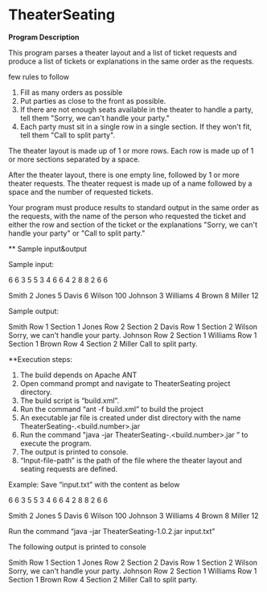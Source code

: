 # TheaterSeating

**Program Description**

This program parses a theater layout and a list of ticket requests and produce a list of tickets or explanations in the same order as the requests.
 
few rules to follow 
1.	Fill as many orders as possible
2.	Put parties as close to the front as possible.
3.	If there are not enough seats available in the theater to handle a party, tell them "Sorry, we can't handle your party."
4.	Each party must sit in a single row in a single section.  If they won't fit, tell them "Call to split party".
 
The theater layout is made up of 1 or more rows.  Each row is made up of 1 or more sections separated by a space.

After the theater layout, there is one empty line, followed by 1 or more theater requests.  The theater request is made up of a name followed by a space and the number of requested tickets.

Your program must produce results to standard output in the same order as the requests, with the name of the person who requested the ticket and either the row and section of the ticket or the explanations "Sorry, we can't handle your party" or "Call to split party."

** Sample input&output

Sample input: 
 
 6 6 
 3 5 5 3 
 4 6 6 4 
 2 8 8 2 
 6 6 
 
 Smith 2 
 Jones 5 
 Davis 6 
 Wilson 100 
 Johnson 3 
 Williams 4 
 Brown 8 
 Miller 12 

Sample output:

 Smith Row 1 Section 1 
 Jones Row 2 Section 2 
 Davis Row 1 Section 2 
 Wilson Sorry, we can't handle your party. 
 Johnson Row 2 Section 1 
 Williams Row 1 Section 1 
 Brown Row 4 Section 2 
 Miller Call to split party. 

**Execution steps: 

1. The build depends on Apache ANT
2. Open command prompt and navigate to TheaterSeating project directory.
3. The build script is “build.xml”.
4. Run the command “ant -f build.xml” to build the project
5. An executable jar file is created under dist directory with the name TheaterSeating-<version>.<build.number>.jar
6. Run the command "java -jar TheaterSeating-<version>.<build.number>.jar <input-file-path>” to execute the program.
7. The output is printed to console.
8. “Input-file-path” is the path of the file where the theater layout and seating requests are defined. 

Example:
Save “input.txt” with the content as below

 6 6 
 3 5 5 3 
 4 6 6 4 
 2 8 8 2 
 6 6 
 
 Smith 2 
 Jones 5 
 Davis 6 
 Wilson 100 
 Johnson 3 
 Williams 4 
 Brown 8 
 Miller 12 

Run the command “java -jar TheaterSeating-1.0.2.jar input.txt”

The following output is printed to console

 Smith Row 1 Section 1 
 Jones Row 2 Section 2 
 Davis Row 1 Section 2 
 Wilson Sorry, we can't handle your party. 
 Johnson Row 2 Section 1 
 Williams Row 1 Section 1 
 Brown Row 4 Section 2 
 Miller Call to split party. 
